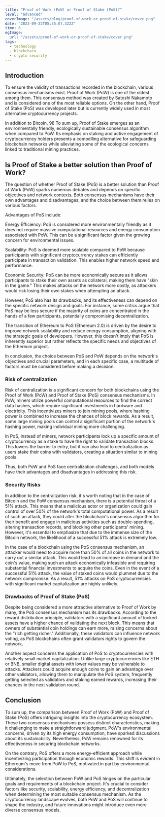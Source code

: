```yaml
---
title: "Proof of Work (PoW) or Proof of Stake (PoS)?"
level: "advanced"
coverImage: "/assets/blog/proof-of-work-or-proof-of-stake/cover.png"
date: "2023-09-22T05:35:07.322Z"
time: 6
ogImage:
  url: "/assets/proof-of-work-or-proof-of-stake/cover.png"
tags:
  - technology
  - blockchain
  - crypto security 
---
```



## Introduction
To ensure the validity of transactions recorded in the blockchain, various consensus mechanisms exist. Proof of Work (PoW) is one of the oldest among them. This consensus method was created by Satoshi Nakamoto and is considered one of the most reliable options. On the other hand, Proof of Stake (PoS) was developed later but is currently widely used in most alternative cryptocurrency projects.

In addition to Bitcoin, 98
To sum up, Proof of Stake emerges as an environmentally friendly, ecologically sustainable consensus algorithm when compared to PoW. Its emphasis on staking and active engagement of cryptocurrency holders presents a compelling alternative for safeguarding blockchain networks while alleviating some of the ecological concerns linked to traditional mining practices.

## Is Proof of Stake a better solution than Proof of Work?
The question of whether Proof of Stake (PoS) is a better solution than Proof of Work (PoW) sparks numerous debates and depends on specific objectives and network contexts. Both consensus mechanisms have their own advantages and disadvantages, and the choice between them relies on various factors.

Advantages of PoS include:

Energy Efficiency: PoS is considered more environmentally friendly as it does not require massive computational resources and energy consumption associated with PoW. This can be a significant factor given the growing concern for environmental issues.

Scalability: PoS is deemed more scalable compared to PoW because participants with significant cryptocurrency stakes can efficiently participate in transaction validation. This enables higher network speed and performance.

Economic Security: PoS can be more economically secure as it allows participants to stake their own assets as collateral, making them have "skin in the game." This makes attacks on the network more costly, as attackers would risk losing their own stakes when attempting an attack.

However, PoS also has its drawbacks, and its effectiveness can depend on the specific network design and goals. For instance, some critics argue that PoS may be less secure if the majority of coins are concentrated in the hands of a few participants, potentially compromising decentralization.

The transition of Ethereum to PoS (Ethereum 2.0) is driven by the desire to improve network scalability and reduce energy consumption, aligning with the strategic goals of developers. However, this doesn't imply that PoS is inherently superior but rather reflects the specific needs and objectives of the Ethereum project.

In conclusion, the choice between PoS and PoW depends on the network's objectives and crucial parameters, and in each specific case, a multitude of factors must be considered before making a decision.

### Risk of centralization
Risk of centralization is a significant concern for both blockchains using the Proof of Work (PoW) and Proof of Stake (PoS) consensus mechanisms. In PoW, miners utilize powerful computational resources to find the correct data hashes, which require significant investments in hardware and electricity. This incentivizes miners to join mining pools, where hashing power is combined to increase the chances of block rewards. As a result, some large mining pools can control a significant portion of the network's hashing power, making individual mining more challenging.

In PoS, instead of miners, network participants lock up a specific amount of cryptocurrency as a stake to have the right to validate transaction blocks. This lowers the barrier to entry, but it can also lead to centralization as users stake their coins with validators, creating a situation similar to mining pools.

Thus, both PoW and PoS face centralization challenges, and both models have their advantages and disadvantages in addressing this risk.

### Security Risks
In addition to the centralization risk, it's worth noting that in the case of Bitcoin and the PoW consensus mechanism, there is a potential threat of a 51% attack. This means that a malicious actor or organization could gain control of over 50% of the network's total computational power. As a result of such an attack, they could alter the blockchain's consensus algorithm for their benefit and engage in malicious activities such as double-spending, altering transaction records, and blocking other participants' mining. However, it's essential to emphasize that due to the immense size of the Bitcoin network, the likelihood of a successful 51% attack is extremely low.

In the case of a blockchain using the PoS consensus mechanism, an attacker would need to acquire more than 50% of all coins in the network to carry out a similar attack. This would lead to an increase in demand and the coin's value, making such an attack economically infeasible and requiring substantial financial investments to acquire the coins. Even in the event of a successful 51% attack, the value of staked coins would plummet due to the network compromise. As a result, 51% attacks on PoS cryptocurrencies with significant market capitalization are highly unlikely.

### Drawbacks of Proof of Stake (PoS)
Despite being considered a more attractive alternative to Proof of Work by many, the PoS consensus mechanism has its drawbacks. According to the reward distribution principle, validators with a significant amount of locked assets have a higher chance of validating the next block. This means that owners of substantial coin holdings can earn more, raising concerns about the "rich getting richer." Additionally, these validators can influence network voting, as PoS blockchains often grant validators rights to govern the network.

Another aspect concerns the application of PoS to cryptocurrencies with relatively small market capitalization. Unlike large cryptocurrencies like ETH or BNB, smaller digital assets with lower values may be vulnerable to attacks. Attackers could acquire enough coins to gain an advantage over other validators, allowing them to manipulate the PoS system, frequently getting selected as validators and staking earned rewards, increasing their chances in the next validation round.

## Conclusion
To sum up, the comparison between Proof of Work (PoW) and Proof of Stake (PoS) offers intriguing insights into the cryptocurrency ecosystem. These two consensus mechanisms possess distinct characteristics, making it challenging to make a straightforward judgment. PoW's environmental concerns, driven by its high energy consumption, have sparked discussions about its sustainability. Nevertheless, PoW remains renowned for its effectiveness in securing blockchain networks.

On the contrary, PoS offers a more energy-efficient approach while incentivizing participation through economic rewards. This shift is evident in Ethereum's move from PoW to PoS, motivated in part by environmental considerations.

Ultimately, the selection between PoW and PoS hinges on the particular goals and requirements of a blockchain project. It's crucial to consider factors like security, scalability, energy efficiency, and decentralization when determining the most suitable consensus mechanism. As the cryptocurrency landscape evolves, both PoW and PoS will continue to shape the industry, and future innovations might introduce even more diverse consensus models.
